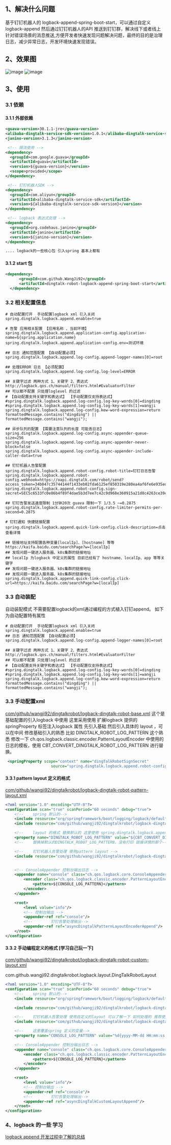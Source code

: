 ## 1、解决什么问题
基于钉钉机器人的 logback-append-spring-boot-start，可以通过自定义 logback-append 然后通过钉钉机器人的API 推送到钉钉群，解决线下或者线上 针对错误场景的消息推送,方便开发者快速发现问题解决问题，最终的目的是治理日志，减少异常日志，开发环境快速发现错误。
## 2、效果图
![image](https://user-images.githubusercontent.com/20874972/115430659-24d87a80-a237-11eb-9e03-7910abf11e42.png)
![image](https://user-images.githubusercontent.com/20874972/115430762-3a4da480-a237-11eb-8a7f-12611c2a957a.png)

## 3、使用
### 3.1 依赖 
#### 3.1.1 外部依赖
```xml
<guava-version>30.1.1-jre</guava-version>
<alibaba-dingtalk-service-sdk-version>1.0.1</alibaba-dingtalk-service-sdk-version>
<janino-version>3.1.3</janino-version>

 <!-- 限流使用 -->
<dependency>
  <groupId>com.google.guava</groupId>
  <artifactId>guava</artifactId>
  <version>${guava-version}</version>
  <scope>provided</scope>
</dependency>

 <!-- 钉钉机器人SDK -->
<dependency>
  <groupId>com.aliyun</groupId>
  <artifactId>alibaba-dingtalk-service-sdk</artifactId>
  <version>${alibaba-dingtalk-service-sdk-version}</version>
</dependency>

 <!-- logback 表达式处理 -->
<dependency>
  <groupId>org.codehaus.janino</groupId>
  <artifactId>janino</artifactId>
  <version>${janino-version}</version>
</dependency>

.... logback的一些核心包 引入spring 基本上都有
```
#### 3.1.2 start 包
```xml
<dependency>
      <groupId>com.github.WangJi92</groupId>
      <artifactId>dingtalk-robot-logback-append-spring-boot-start</artifactId>
  </dependency>
```
### 3.2  相关配置信息 
```properties
# 自动配置打开  手动配置logback xml 引入关闭
spring.dingtalk.logback.append.enable=true

# 告警 应用相关配置 【应用名称 、当前环境】
spring.dingtalk.logback.append.application-config.application-name=${spring.application.name}
spring.dingtalk.logback.append.application-config.env=测试环境

## 日志 通知范围配置 【自动配置必须】
spring.dingtalk.logback.append.log-config.append-logger-names[0]=root

## 处理ERROR 日志 【必须配置】
spring.dingtalk.logback.append.log-config.log-level=ERROR

## 关键字过滤 两种方式 1、关键字 2、表达式 http://logback.qos.ch/manual/filters.html#EvaluatorFilter
## 可以都不配置 只处理loglevel 的过滤
# 【自动配置支持关键字和表达式】 【手动配置仅支持表达式】
#spring.dingtalk.logback.append.log-config.log-key-words[0]=dingding
#spring.dingtalk.logback.append.log-config.log-key-words[1]=wangji
spring.dingtalk.logback.append.log-config.kew-word-expression=return  formattedMessage.contains("dingding") ||  formattedMessage.contains("wangji");

## 异步队列的配置 【需要注意队列的长度 可能丢日志】
spring.dingtalk.logback.append.log-config.async-appender-queue-size=256
spring.dingtalk.logback.append.log-config.async-appender-never-block=false
spring.dingtalk.logback.append.log-config.async-appender-include-caller-data=true

## 钉钉机器人告警配置 
spring.dingtalk.logback.append.robot-config.robot-title=钉钉日志告警
spring.dingtalk.logback.append.robot-config.webhook=https://oapi.dingtalk.com/robot/send?access_token=34b047c35744144f1433eb02fda6125ef850319e280ea4af6fe6e935ed7847df
spring.dingtalk.logback.append.robot-config.sign-secret=SEC5c6533fc0e86b4f89f4dae5b3d7ee7c42c9d968e360915a21d8c4263ce39c9ca

## 钉钉告警发送速度限制 1分钟20次 guava 限制一下 1/3.5 ~=0.2875
spring.dingtalk.logback.append.robot-config.rate-limiter-permits-per-second=0.2875

# 钉钉通知 快捷链接配置
spring.dingtalk.logback.append.quick-link-config.click-description=点击查看详情

## 链接地址支持配置各种变量[localIp]、[hostname] 等等 https://kaifa.baidu.com/searchPage?w=[localIp]
## 发现问题一键进入服务器、k8s集群的链接地址
## localIp 为logback 中定义的属性 目前已经有了 hostname、localIp、app 等等关键字
## 发现问题一键进入服务器、k8s集群的链接地址
## 发现问题一键进入服务器、k8s集群的链接地址
spring.dingtalk.logback.append.quick-link-config.click-url=https://kaifa.baidu.com/searchPage?w=[localIp]

```

### 3.3 自动装配
自动装配模式 不需要配置logback的xml通过编程的方式植入钉钉append。
如下为自动配置特有属性

```properties
# 自动配置打开  手动配置logback xml 引入关闭
spring.dingtalk.logback.append.enable=true
## 日志 通知范围配置 【自动配置必须】
spring.dingtalk.logback.append.log-config.append-logger-names[0]=root

## 关键字过滤 两种方式 1、关键字 2、表达式 http://logback.qos.ch/manual/filters.html#EvaluatorFilter
## 可以都不配置 只处理loglevel 的过滤
# 【自动配置支持关键字和表达式】 【手动配置仅支持表达式】
#spring.dingtalk.logback.append.log-config.log-key-words[0]=dingding
#spring.dingtalk.logback.append.log-config.log-key-words[1]=wangji
spring.dingtalk.logback.append.log-config.kew-word-expression=return  formattedMessage.contains("dingding") ||  formattedMessage.contains("wangji");

```


### 3.3 手动配置xml
[com/github/wangji92/dingtalkrobot/logback-dingtalk-robot-base.xml](https://github.com/WangJi92/dingtalk-robot-logback-append-spring-boot-start/blob/master/src/main/resources/com/github/wangji92/dingtalkrobot/logback-dingtalk-robot-base.xml)
这个是基础配置的引入logback 中使用 这里采用使用 扩展logback 提供的 springProperty 标签注入logback 属性
先引入基础 然后引入具体的 layout ，可以在中间 修改基础引入的熟悉 比如 DINGTALK_ROBOT_LOG_PATTERN 这个熟悉 修改一下 ch.qos.logback.classic.encoder.PatternLayoutEncoder
中使用的日志的模板，使用 CBT_CONVERT_DINGTALK_ROBOT_LOG_PATTERN 进行替换。

```xml
 <springProperty scope="context" name="dingTalkRobotSignSecret"
                    source="spring.dingtalk.logback.append.robot-config.sign-secret" defaultValue=""/>
```

#### 3.3.1  pattern layout 定义的格式
[com/github/wangji92/dingtalkrobot/logback-dingtalk-robot-pattern-layout.xml](https://github.com/WangJi92/dingtalk-robot-logback-append-spring-boot-start/blob/master/src/main/resources/com/github/wangji92/dingtalkrobot/logback-dingtalk-robot-pattern-layout.xml)
```xml
<?xml version="1.0" encoding="UTF-8"?>
<configuration scan="true" scanPeriod="60 seconds" debug="true">
    <!--    spring 默认的-->
    <include resource="org/springframework/boot/logging/logback/defaults.xml"/>
    <include resource="com/github/wangji92/dingtalkrobot/logback-dingtalk-robot-base.xml"/>

    <!--    layout 的格式 替换默认的 这里使用 spring.dingtalk.logback.append.quick-link-config.click-url=https://kaifa.baidu.com/searchPage?w=[localIp] 动态的配置 可以跟进需求 修改为hostname、app 等等变量-->
    <property name="DINGTALK_ROBOT_LOG_PATTERN" value="${CBT_CONVERT_DINGTALK_ROBOT_LOG_PATTERN}"/>
    <!--    替换掉默认的DINGTALK_ROBOT_LOG_PATTERN，没有打印 链接详情的那个-->

    <!--    钉钉机器人告警处理 使用pattern layout -->
    <include resource="com/github/wangji92/dingtalkrobot/logback-dingtalk-robot-pattern-layout.xml"/>


    <!-- ConsoleAppender 控制台输出日志 -->
    <appender name="console" class="ch.qos.logback.core.ConsoleAppender">
        <encoder class="ch.qos.logback.classic.encoder.PatternLayoutEncoder">
            <pattern>${CONSOLE_LOG_PATTERN}</pattern>
        </encoder>
    </appender>

    <root>
        <level value="info"/>
        <!-- 控制台输出 -->
        <appender-ref ref="console"/>
        <!--        钉钉告警处理输出-->
        <appender-ref ref="asyncDingtalkPatternLayoutEncoderAppend"/>
    </root>
</configuration>
```
#### 3.3.2  手动编程定义的格式 [学习自己玩一下]

[com/github/wangji92/dingtalkrobot/logback-dingtalk-robot-custom-layout.xml](https://github.com/WangJi92/dingtalk-robot-logback-append-spring-boot-start/blob/master/src/main/resources/com/github/wangji92/dingtalkrobot/logback-dingtalk-robot-custom-layout.xml)

com.github.wangji92.dingtalkrobot.logback.layout.DingTalkRobotLayout
```xml
<?xml version="1.0" encoding="UTF-8"?>
<configuration scan="true" scanPeriod="60 seconds" debug="true">
    <!--    spring 默认的-->
    <include resource="org/springframework/boot/logging/logback/defaults.xml"/>

    <include resource="com/github/wangji92/dingtalkrobot/logback-dingtalk-robot-base.xml"/>

    <!--    钉钉机器人告警处理 使用自定义的layout 可以了解一下 如何处理的 推荐使用 pattern-layout 更加灵活-->
    <include resource="com/github/wangji92/dingtalkrobot/logback-dingtalk-robot-custom-layout.xml"/>

    <!--    这里覆盖spring 定义的变量-->
    <property name="CONSOLE_LOG_PATTERN" value="%d{yyyy-MM-dd HH:mm:ss.SSS} %-5level %logger - %msg%n"/>

    <!-- ConsoleAppender 控制台输出日志 -->
    <appender name="console" class="ch.qos.logback.core.ConsoleAppender">
        <encoder class="ch.qos.logback.classic.encoder.PatternLayoutEncoder">
            <pattern>${CONSOLE_LOG_PATTERN}</pattern>
        </encoder>
    </appender>

    <root>
        <level value="info"/>
        <!-- 控制台输出 -->
        <appender-ref ref="console"/>
        <!--        钉钉告警处理输出-->
        <appender-ref ref="asyncDingTalkCustomLayoutAppend"/>
    </root>
</configuration>
```
### 4、logback 的一些 学习

[logback append 开发过程中了解的总结](LOGBACK_README.md)

